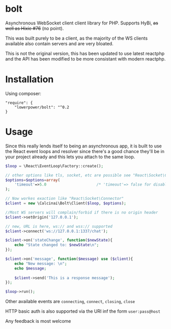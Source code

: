 # bolt

Asynchronous WebSocket client client library for PHP. Supports HyBi, ~~as well as Hixie #76~~ (no point).

This was built purely to be a client, as the majority of the WS clients available also contain servers and are very bloated.

This is not the original version, this has been updated to use latest reactphp and the API has been modified to be more consistant with modern reactphp.

# Installation
    
Using composer:

    "require": {
        "lowerpower/bolt": "^0.2
    }    


# Usage
      
       
Since this really lends itself to being an asynchronous app, it is built to use the React event loops and resolver since there's a good chance they'll be in your project already and this lets you attach to the same loop.

```php
$loop = \React\EventLoop\Factory::create();

// other options like tls, socket, etc are possible see "React\Socket\Connector"
$options=$options=array(
    'timeout'=>5.0                      /* 'timeout'=> false for disable */
);

// Now workes exaction like "React\Socket\Connector" 
$client = new \Calcinai\Bolt\Client($loop, $options);

//Most WS servers will complain/forbid if there is no origin header
$client->setOrigin('127.0.0.1');

// new, URL is here, ws:// and wss:// supported
$client->connect('ws://127.0.0.1:1337/chat');

$client->on('stateChange', function($newState){
    echo "State changed to: $newState\n";
});

$client->on('message', function($message) use ($client){
    echo "New message: \n";
    echo $message;
    
    $client->send('This is a response message');
});

$loop->run();
```
   
   
Other available events are ```connecting```, ```connect```, ```closing```, ```close```


HTTP basic auth is also supported via the URI inf the form ```user:pass@host```


Any feedback is most welcome
